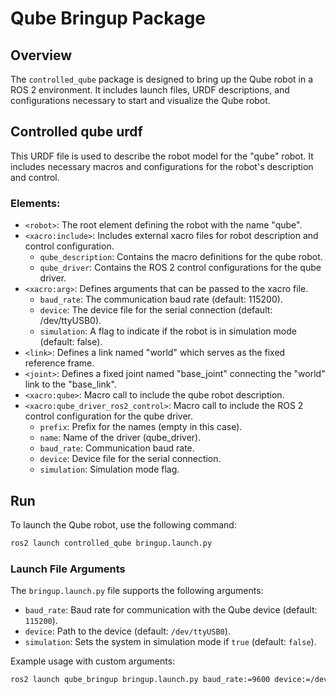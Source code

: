 # Qube Bringup Package

## Overview
The `controlled_qube` package is designed to bring up the Qube robot in a ROS 2 environment. It includes launch files, URDF descriptions, and configurations necessary to start and visualize the Qube robot.

## Controlled qube urdf

This URDF file is used to describe the robot model for the "qube" robot. It includes necessary macros and configurations for the robot's description and control.

### Elements:
- `<robot>`: The root element defining the robot with the name "qube".
- `<xacro:include>`: Includes external xacro files for robot description and control configuration.
  - `qube_description`: Contains the macro definitions for the qube robot.
  - `qube_driver`: Contains the ROS 2 control configurations for the qube driver.
- `<xacro:arg>`: Defines arguments that can be passed to the xacro file.
  - `baud_rate`: The communication baud rate (default: 115200).
  - `device`: The device file for the serial connection (default: /dev/ttyUSB0).
  - `simulation`: A flag to indicate if the robot is in simulation mode (default: false).
- `<link>`: Defines a link named "world" which serves as the fixed reference frame.
- `<joint>`: Defines a fixed joint named "base_joint" connecting the "world" link to the "base_link".
- `<xacro:qube>`: Macro call to include the qube robot description.
- `<xacro:qube_driver_ros2_control>`: Macro call to include the ROS 2 control configuration for the qube driver.
  - `prefix`: Prefix for the names (empty in this case).
  - `name`: Name of the driver (qube_driver).
  - `baud_rate`: Communication baud rate.
  - `device`: Device file for the serial connection.
  - `simulation`: Simulation mode flag.

## Run
To launch the Qube robot, use the following command:
```sh
ros2 launch controlled_qube bringup.launch.py
```

### Launch File Arguments
The `bringup.launch.py` file supports the following arguments:
- `baud_rate`: Baud rate for communication with the Qube device (default: `115200`).
- `device`: Path to the device (default: `/dev/ttyUSB0`).
- `simulation`: Sets the system in simulation mode if `true` (default: `false`).

Example usage with custom arguments:
```bash
ros2 launch qube_bringup bringup.launch.py baud_rate:=9600 device:=/dev/ttyUSB1 simulation:=true
```